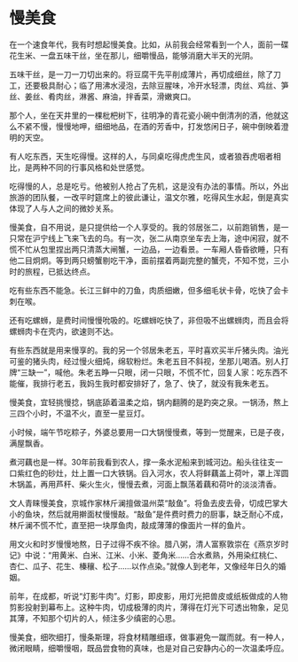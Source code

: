 # 慢美食

在一个速食年代，我有时想起慢美食。比如，从前我会经常看到一个人，面前一碟花生米、一盘五味干丝，坐在那儿，细嚼慢品，能够消磨大半天的光阴。 

五味干丝，是一刀一刀切出来的。将豆腐干先平削成薄片，再切成细丝，除了刀工，还要极具耐心；临了用沸水浸泡，去除豆腥味，冷开水轻漂，肉丝、鸡丝、笋丝、姜丝、肴肉丝，淋酱、麻油，拌香菜，滑嫩爽口。 

那个人，坐在天井里的一棵枇杷树下，往明净的青花瓷小碗中倒清冽的酒，他就这么不紧不慢，慢慢地呷，细细地品，在酒的芳香中，打发悠闲日子，碗中倒映着澄明的天空。 

有人吃东西，天生吃得慢。这样的人，与同桌吃得虎虎生风，或者狼吞虎咽者相比，是两种不同的行事风格和处世感觉。 

吃得慢的人，总是吃亏。他被别人抢占了先机，这是没有办法的事情。所以，外出旅游的团队餐，一改平时筵席上的彼此谦让，温文尔雅，吃得风生水起，倒是真实体现了人与人之间的微妙关系。 

慢美食，自不用说，是只提供给一个人享受的。我的邻居张二，以前跑销售，是一只常在沪宁线上飞来飞去的鸟。有一次，张二从南京坐车去上海，途中闲寂，就不慌不忙从包里捏出两只清蒸大闸蟹，一边品，一边看景。一车厢人昏昏欲睡，只有他二目炯炯。等到两只螃蟹剔吃干净，面前摆着两副完整的蟹壳，不知不觉，三小时的旅程，已抵达终点。 

吃有些东西不能急。长江三鲜中的刀鱼，肉质细嫩，但多细毛状卡骨，吃快了会卡刺在喉。 

还有吃螺蛳，是费时间慢慢吮吸的。吃螺蛳吃快了，非但吸不出螺蛳肉，而且会将螺蛳肉卡在壳内，欲速则不达。 

有些东西就是用来慢享的。我的另一个邻居朱老五，平时喜欢买半斤猪头肉。油光可鉴的猪头肉，经过慢火细炖，绵软粉烂。朱老五目不斜视，坐那儿喝酒。别人打牌“三缺一”，喊他。朱老五睁一只眼，闭一只眼，不慌不忙，回复人家：吃东西不能催，我排行老五，我妈生我时都安排好了，急了、快了，就没有我朱老五。 

慢美食，宜轻挑慢捻，锅底舔着温柔之焰，锅内翻腾的是趵突之泉。一锅汤，熬上三四个小时，不温不火，直至一星豆灯。 

小时候，端午节吃粽子，外婆总要用一口大锅慢慢煮，等到一觉醒来，已是子夜，满屋飘香。 

煮河藕也是一样。30年前我看到农人，撑一条水泥船来到城河边。船头往往支一口紫红色的砂灶，灶上置一口大铁锅。舀入河水，农人将鲜藕盖上荷叶，罩上浑圆木锅盖，再用芦秆、柴火生火，慢慢去煮，河面上飘荡着藕和荷叶的淡淡清香。 

文人青睐慢美食，京城作家林斤澜擅做温州菜“敲鱼”。将鱼去皮去骨，切成巴掌大小的鱼块，然后就用擀面杖慢慢敲。“敲鱼”是件费时费力的厨事，缺乏耐心不成，林斤澜不慌不忙，直至把一块厚鱼肉，敲成薄薄的像面片一样的鱼片。 

用文火和时岁慢慢地熬，日子过得不疾不徐。腊八粥，清人富察敦崇在《燕京岁时记》中说：“用黄米、白米、江米、小米、菱角米……合水煮熟，外用染红桃仁、杏仁、瓜子、花生、榛穰、松子……以作点染。”就像人到老年，又像经年日久的婚姻。 

前年，在成都，听说“灯影牛肉”。灯影，即皮影，用灯光把兽皮或纸板做成的人物剪影投射到幕布上。这种牛肉，切成极薄的肉片，薄得在灯光下可透出物象，足见其薄，不知那个切片的人，倾注多少缜密的心思。 

慢美食，细吹细打，慢条斯理，将食材精雕细琢，做事避免一蹴而就。有一种人，微闭眼睛，细嚼慢咽，既品尝食物的真味，也是对自己安静内心的一次温柔呼应。